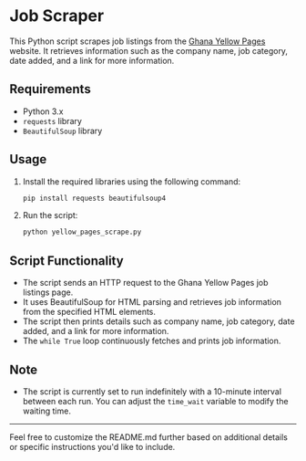 

# Job Scraper

This Python script scrapes job listings from the [Ghana Yellow Pages](https://ghanayellowpages.com/listings/) website. It retrieves information such as the company name, job category, date added, and a link for more information.

## Requirements

- Python 3.x
- `requests` library
- `BeautifulSoup` library

## Usage

1. Install the required libraries using the following command:
   ```bash
   pip install requests beautifulsoup4
   ```

2. Run the script:
   ```bash
   python yellow_pages_scrape.py
   ```

## Script Functionality

- The script sends an HTTP request to the Ghana Yellow Pages job listings page.
- It uses BeautifulSoup for HTML parsing and retrieves job information from the specified HTML elements.
- The script then prints details such as company name, job category, date added, and a link for more information.
- The `while True` loop continuously fetches and prints job information.

## Note

- The script is currently set to run indefinitely with a 10-minute interval between each run. You can adjust the `time_wait` variable to modify the waiting time.

---

Feel free to customize the README.md further based on additional details or specific instructions you'd like to include.